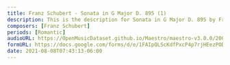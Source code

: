 ```yaml
---
title: Franz Schubert - Sonata in G Major D. 895 (1)
description: This is the description for Sonata in G Major D. 895 by Franz Schubert
composers: [Franz Schubert]
periods: [Romantic]
audioURL: https://OpenMusicDataset.github.io/Maestro/maestro-v3.0.0/2009/MIDI-Unprocessed_08_R2_2009_01_ORIG_MID--AUDIO_08_R2_2009_08_R2_2009_02_WAV.midi
formURL: https://docs.google.com/forms/d/e/1FAIpQLScKdfPxcP4p7rjHEezPODga9KPFS72SUWnEF2gbLKDpwTi4rQ/viewform
date: 2021-08-08T07:43:13-06:00
---
```

